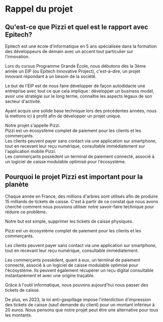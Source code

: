 # Rappel du projet

## Qu'est-ce que Pizzi et quel est le rapport avec Epitech?

Epitech est une école d'informatique en 5 ans spécialisée dans la formation des
développeurs de demain avec un accent tout particulier sur l'innovation. 

Lors du cursus Programme Grande École, nous débutons dès la 3ème année un EIP
(ou Epitech Innovative Project), c'est-à-dire, un projet innovant répondant à
un besoin de la société. 

Le but de l'EIP est de nous faire développer de façon autodidacte une
entreprise avec tout ce que cela implique : développer un business model, avoir
une stratégie sur le long terme, connaître les aspects légaux de son secteur
d'activité. 

Ayant acquis une solide base technique lors des précédentes années, nous la
mettons ici à profit afin de développer un projet unique. 

Notre projet s'appelle Pizzi.  
Pizzi est un écosystème complet de paiement pour les clients et les
commerçants.  
Les clients peuvent payer sans contact via une application sur smartphone, tout
en recevant leur reçu numérique, consultable immédiatement sur l'application
mobile Pizzi.  
Les commerçants possèdent un terminal de paiement connecté, associé à un
logiciel de caisse modulable optimisé pour l'écosystème. 

## Pourquoi le projet Pizzi est important pour la planète


Chaque année en France, des millions d'arbres sont utilisés afin de produire 15
milliards de tickets de caisse. C'est à partir de ce constat que nous avons
cherché comment nous pouvions utiliser notre savoir-faire technique pour
réduire ce problème. 
 
Notre but est simple, supprimer les tickets de caisse physiques. 
 
Pizzi est un écosystème complet de paiement pour les clients et les
commerçants. 
 
Les clients peuvent payer sans contact via une application sur smartphone, tout
en recevant leur reçu numérique, consultable immédiatement. 
 
Les commerçants possèdent, quant à eux, un terminal de paiement connecté,
associé à un logiciel de caisse modulable optimisé pour l'écosystème. Ils
peuvent également récupérer un reçu digital consultable instantanément et avec
une origine traçable. 
 
Grâce à l'outil informatique, nous pouvons aujourd'hui nous passer des tickets
de caisse. 

De plus, en 2023, la loi anti-gaspillage impose l'interdiction d'impression des
tickets de caisse (sauf demande du client) pour un montant inférieur à 20
euros. Nous pensons que notre projet peut être une alternative pour tous les
montants.
